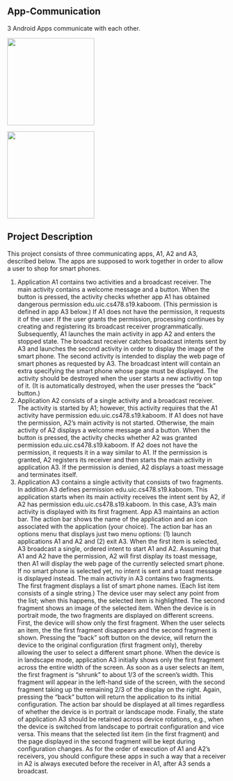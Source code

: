 ## App-Communication
3 Android Apps communicate with each other. 

<img src=http://g.recordit.co/UsWkDsc9RP.gif width=200><br>

<img src=http://g.recordit.co/stdmd502HN.gif width=200><br>

## Project Description
This project consists of three communicating apps, A1, A2 and A3, described below. The apps are supposed
to work together in order to allow a user to shop for smart phones.
1. Application A1 contains two activities and a broadcast receiver. The main activity contains a welcome
message and a button. When the button is pressed, the activity checks whether app A1 has obtained
dangerous permission edu.uic.cs478.s19.kaboom. (This permission is defined in app A3 below.) If A1
does not have the permission, it requests it of the user. If the user grants the permission, processing continues by creating and registering its broadcast receiver programmatically. Subsequently, A1 launches
the main activity in app A2 and enters the stopped state.
The broadcast receiver catches broadcast intents sent by A3 and launches the second activity in order to
display the image of the smart phone.
The second activity is intended to display the web page of smart phones as requested by A3. The broadcast intent will contain an extra specifying the smart phone whose page must be displayed. The activity
should be destroyed when the user starts a new activitiy on top of it. (It is automatically destroyed,
when the user presses the “back” button.)
2. Application A2 consists of a single activity and a broadcast receiver. The activity is started by A1;
however, this activity requires that the A1 activity have permission edu.uic.cs478.s19.kaboom. If A1
does not have the permission, A2’s main activity is not started. Otherwise, the main activity of A2
displays a welcome message and a button. When the button is pressed, the activity checks whether A2
was granted permission edu.uic.cs478.s19.kaboom. If A2 does not have the permission, it requests it
in a way similar to A1. If the permission is granted, A2 registers its receiver and then starts the main
activity in application A3. If the permission is denied, A2 displays a toast message and terminates itself.
3. Application A3 contains a single activity that consists of two fragments. In addition A3 defines permission edu.uic.cs478.s19.kaboom. This application starts when its main activity receives the intent sent by
A2, if A2 has permission edu.uic.cs478.s19.kaboom. In this case, A3’s main activity is displayed with
its first fragment.
App A3 maintains an action bar. The action bar shows the name of the application and an icon associated with the application (your choice). The action bar has an options menu that displays just two
menu options: (1) launch applications A1 and A2 and (2) exit A3. When the first item is selected, A3
broadcast a single, ordered intent to start A1 and A2. Assuming that A1 and A2 have the permission,
A2 will first display its toast message, then A1 will display the web page of the currently selected smart
phone. If no smart phone is selected yet, no intent is sent and a toast message is displayed instead.
The main activity in A3 contains two fragments. The first fragment displays a list of smart phone names.
(Each list item consists of a single string.) The device user may select any point from the list; when this
happens, the selected item is highlighted. The second fragment shows an image of the selected item.
When the device is in portrait mode, the two fragments are displayed on different screens. First, the
device will show only the first fragment. When the user selects an item, the the first fragment disappears
and the second fragment is shown. Pressing the “back” soft button on the device, will return the device
to the original configuration (first fragment only), thereby allowing the user to select a different smart
phone. When the device is in landscape mode, application A3 initially shows only the first fragment
across the entire width of the screen. As soon as a user selects an item, the first fragment is “shrunk”
to about 1/3 of the screen’s width. This fragment will appear in the left-hand side of the screen, with
the second fragment taking up the remaining 2/3 of the display on the right. Again, pressing the “back”
button will return the application to its initial configuration. The action bar should be displayed at all
times regardless of whether the device is in portrait or landscape mode.
Finally, the state of application A3 should be retained across device rotations, e.g., when the device is
switched from landscape to portrait configuration and vice versa. This means that the selected list item
(in the first fragment) and the page displayed in the second fragment will be kept during configuration
changes.
As for the order of execution of A1 and A2’s receivers, you should configure these apps in such a way that
a receiver in A2 is always executed before the receiver in A1, after A3 sends a broadcast.
